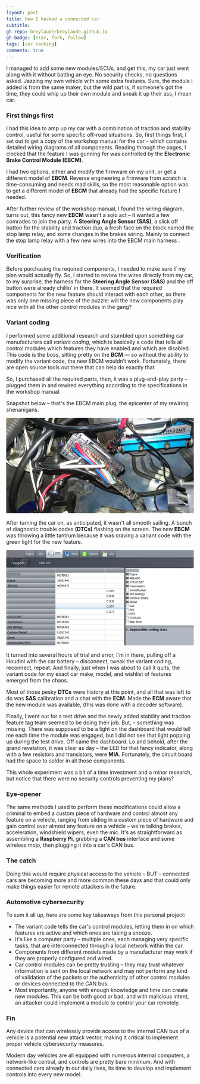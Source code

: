 ```yaml
---
layout: post
title: How I hacked a connected car
subtitle: 
gh-repo: breylaude/breylaude.github.io
gh-badge: [star, fork, follow]
tags: [car hacking]
comments: true
---
```


I managed to add some new modules/ECUs, and get this, my car just went along with it without batting an eye. No security checks, no questions asked. Jazzing my own vehicle with some extra features. Sure, the module I added is from the same maker, but the wild part is, if someone's got the time, they could whip up their own module and sneak it up their ass, I mean car.

### First things first
I had this idea to amp up my car with a combination of traction and stability control, useful for some specific off-road situations. So, first things first, I set out to get a copy of the workshop manual for the car - which contains detailed wiring diagrams of all components. Reading through the pages, I clocked that the feature I was gunning for was controlled by the **Electronic Brake Control Module (EBCM)**.

I had two options, either and modify the firmware on my unit, or get a different model of **EBCM**. Reverse engineering a firmware from scratch is time-consuming and needs mad skills, so the most reasonable option was to get a different model of **EBCM** that already had the specific feature I needed.

After further review of the workshop manual, I found the wiring diagram, turns out, this fancy new **EBCM** wasn't a solo act – it wanted a few comrades to join the party. A **Steering Angle Sensor (SAS)**, a slick off button for the stability and traction duo, a fresh face on the block named the stop lamp relay, and some changes in the brakes wiring. Mainly to connect the stop lamp relay with a few new wires into the EBCM main harness .

### Verification
Before purchasing the required components, I needed to make sure if my plan would actually fly. So, I started to review the wires directly from my car, to my surprise, the harness for the **Steering Angle Sensor (SAS)** and the off button were already chillin' in there. It seemed that the required components for the new feature should interact with each other, so there was only one missing piece of the puzzle: will the new components play nice with all the other control modules in the gang?

### Variant coding
I performed some additional research and stumbled upon something car manufacturers call *variant coding*, which is basically a code that tells all control modules which features they have enabled and which are disabled. This code is the boss, sitting pretty on the **BCM**  — so without the ability to modify the variant code, the new EBCM wouldn’t work. Fortunately, there are open source tools out there that can help do exactly that.

So, I purchased all the required parts, then, it was a plug-and-play party – plugged them in and rewired everything according to the specifications in the workshop manual. 

Snapshot below – that's the EBCM main plug, the epicenter of my rewiring shenanigans.

![EBC main plug](/assets/img/si-vehicle-cybersecurity-main-plug.png "EBC Main plug")

After turning the car on, as anticipated, it wasn't all smooth sailing.  A bunch of diagnostic trouble codes **(DTCs)** flashing on the screen. The new **EBCM** was throwing a little tantrum because it was craving a variant code with the green light for the new feature.

![](/assets/img/Fig1_cns.png)

It turned into several hours of trial and error, I'm in there, pulling off a Houdini with the car battery – disconnect, tweak the variant coding, reconnect, repeat. And finally, just when I was about to call it quits, the variant code for my exact car make, model, and wishlist of features emerged from the chaos.

Most of those pesky **DTCs** were history at this point, and all that was left to do was **SAS** calibration and a chat with the **ECM**.
Made the **ECM** aware that the new module was available, (this was done with a decoder software).

Finally, I went out for a test drive and the newly added stability and traction feature tag team seemed to be doing their job. But, – something was missing. There was supposed to be a light on the dashboard that would tell me each time the module was engaged, but I did not see that light popping up during the test drive. Off came the dashboard. Lo and behold, after the grand revelation, it was clear as day – the LED for that fancy indicator, along with a few resistors and transistors, were **MIA**. Fortunately, the circuit board had the space to solder in all those components.

This whole experiment was a bit of a time investment and a minor research, but notice that there were no security controls preventing my plans?

### Eye-opener

The same methods I used to perform these modifications could allow a criminal to embed a custom piece of hardware and control almost any feature on a vehicle, ranging from sliding in a custom piece of hardware and gain control over almost any feature on a vehicle – we're talking brakes, acceleration, windshield wipers, even the mic. It's as straightforward as assembling a **Raspberry Pi**, grabbing a **CAN bus** interface and some wireless mojo, then plugging it into a car's CAN bus. 

### The catch

Doing this would require physical access to the vehicle – BUT - connected cars are becoming more and more common these days and that could only make things easier for remote attackers in the future.

### Automotive cybersecurity

To sum it all up, here are some key takeaways from this personal project:

- The variant code tells the car's control modules, letting them in on which features are active and which ones are taking a snooze.
- It's like a computer party – multiple ones, each managing very specific tasks, that are interconnected through a local network within the car.
- Components from different models made by a manufacturer may work if they are properly configured and wired.
- Car control modules can be pretty trusting – they may trust whatever information is sent on the local network and may not perform any kind of validation of the packets or the authenticity of other control modules or devices connected to the CAN bus.
- Most importantly, anyone with enough knowledge and time can create new modules. This can be both good or bad, and with malicious intent, an attacker could implement a module to control your car remotely.

### Fin

Any device that can wirelessly provide access to the internal CAN bus of a vehicle is a potential new attack vector, making it critical to implement proper vehicle cybersecurity measures.

Modern day vehicles are all equipped with numerous internal computers, a network-like central, and controls are pretty bare minimum. And with connected cars already in our daily lives, its time to develop and implement controls into every new model.
